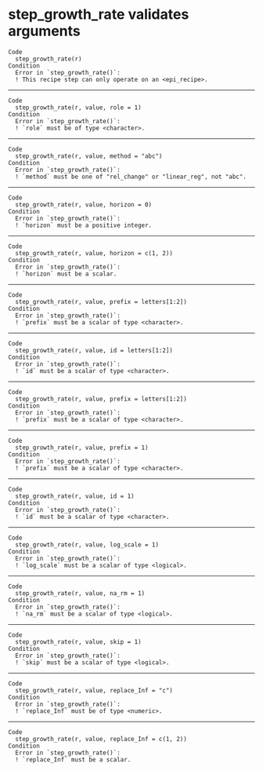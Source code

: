 # step_growth_rate validates arguments

    Code
      step_growth_rate(r)
    Condition
      Error in `step_growth_rate()`:
      ! This recipe step can only operate on an <epi_recipe>.

---

    Code
      step_growth_rate(r, value, role = 1)
    Condition
      Error in `step_growth_rate()`:
      ! `role` must be of type <character>.

---

    Code
      step_growth_rate(r, value, method = "abc")
    Condition
      Error in `step_growth_rate()`:
      ! `method` must be one of "rel_change" or "linear_reg", not "abc".

---

    Code
      step_growth_rate(r, value, horizon = 0)
    Condition
      Error in `step_growth_rate()`:
      ! `horizon` must be a positive integer.

---

    Code
      step_growth_rate(r, value, horizon = c(1, 2))
    Condition
      Error in `step_growth_rate()`:
      ! `horizon` must be a scalar.

---

    Code
      step_growth_rate(r, value, prefix = letters[1:2])
    Condition
      Error in `step_growth_rate()`:
      ! `prefix` must be a scalar of type <character>.

---

    Code
      step_growth_rate(r, value, id = letters[1:2])
    Condition
      Error in `step_growth_rate()`:
      ! `id` must be a scalar of type <character>.

---

    Code
      step_growth_rate(r, value, prefix = letters[1:2])
    Condition
      Error in `step_growth_rate()`:
      ! `prefix` must be a scalar of type <character>.

---

    Code
      step_growth_rate(r, value, prefix = 1)
    Condition
      Error in `step_growth_rate()`:
      ! `prefix` must be a scalar of type <character>.

---

    Code
      step_growth_rate(r, value, id = 1)
    Condition
      Error in `step_growth_rate()`:
      ! `id` must be a scalar of type <character>.

---

    Code
      step_growth_rate(r, value, log_scale = 1)
    Condition
      Error in `step_growth_rate()`:
      ! `log_scale` must be a scalar of type <logical>.

---

    Code
      step_growth_rate(r, value, na_rm = 1)
    Condition
      Error in `step_growth_rate()`:
      ! `na_rm` must be a scalar of type <logical>.

---

    Code
      step_growth_rate(r, value, skip = 1)
    Condition
      Error in `step_growth_rate()`:
      ! `skip` must be a scalar of type <logical>.

---

    Code
      step_growth_rate(r, value, replace_Inf = "c")
    Condition
      Error in `step_growth_rate()`:
      ! `replace_Inf` must be of type <numeric>.

---

    Code
      step_growth_rate(r, value, replace_Inf = c(1, 2))
    Condition
      Error in `step_growth_rate()`:
      ! `replace_Inf` must be a scalar.

